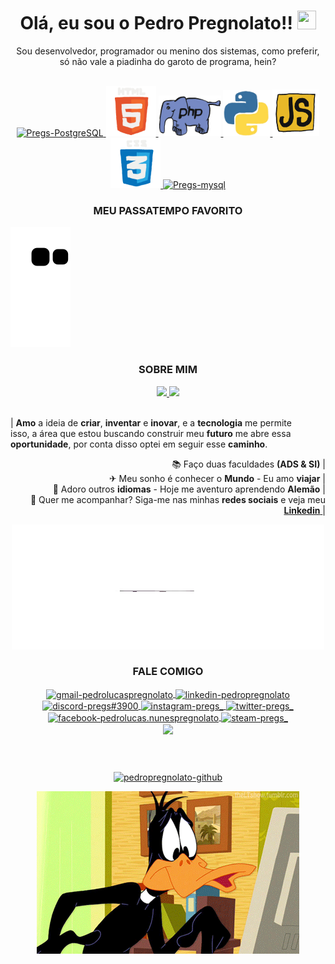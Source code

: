 <div align="center">
<h1> 
  Olá, eu sou o Pedro Pregnolato!! <img src="https://media.giphy.com/media/hvRJCLFzcasrR4ia7z/giphy.gif" width="30px" height="30px"> </h1> 
<p> Sou desenvolvedor, programador ou menino dos sistemas, como preferir, só não vale a piadinha do garoto de programa, hein? </p>
</div>

<br>

<div style="display: inline_block" align="center">
    <a href="https://www.postgresql.org/">
      <img alt="Pregs-PostgreSQL" height="60" width="60" src="https://cdn.jsdelivr.net/gh/devicons/devicon/icons/postgresql/postgresql-original.svg" />
    </a>
    <a href="https://developer.mozilla.org/pt-BR/docs/Web/HTML">
      <img alt="Pregs-html5" width="80" src="gif/html.gif" />
    </a>
    <a href="https://www.php.net/">
      <img alt="Pregs-PHP" width="100" src="gif/php.gif" />
    <a href="https://www.python.org/">
      <img alt="Pregs-python" width="75" src="gif/python.gif" />
    <a href="https://www.javascript.com/">
      <img alt="Pregs-Js" width="75" src="gif/js.gif" />
    </a>
    <a href="https://developer.mozilla.org/pt-BR/docs/Web/CSS">
      <img alt="Pregs-CSS" width="80" src="gif/css.gif" />
    </a>
    <a href="https://www.mysql.com/">
      <img alt="Pregs-mysql" height="75" width="70" src="https://cdn.jsdelivr.net/gh/devicons/devicon/icons/mysql/mysql-original-wordmark.svg" />
    </a>
    <h3>MEU PASSATEMPO FAVORITO</h3>
</div>

![Snake animation](https://github.com/pedropregnolato/pedropregnolato/blob/output/github-contribution-grid-snake.svg)

      
<h3 align="center">SOBRE MIM</h3>

<div style="display: inline_block" align="center">
  <a href="https://github.com/pedropregnolato">
  <img height="165em" src="https://github-readme-stats.vercel.app/api?username=pedropregnolato&show_icons=true&theme=dracula&bg_color=DEG,373737,3e3e3e,454545&hide_border=1&include_all_commits=true&count_private=true&locale=pt-br" />
  <img height="165em" src="https://github-readme-stats.vercel.app/api/top-langs/?username=pedropregnolato&layout=compact&langs_count=7&theme=dracula&bg_color=DEG,454545,575757,686868&hide_border=1&locale=pt-br&count_private=true" />
  </a>
</div>
      
<br>
      
  <div style="display: inline_block" align="center">
    <p align="justify">
      | <strong>Amo</strong> a ideia de <strong>criar</strong>, <strong>inventar</strong> e <strong>inovar</strong>, e a <strong>tecnologia</strong> me permite<br>
      isso, a área que estou buscando construir meu <strong>futuro</strong> me abre essa<br>
      <strong>oportunidade</strong>, por conta disso optei em seguir esse <strong>caminho</strong>.
    </p>
    <p align="right">
      📚 Faço duas faculdades <strong>(ADS & SI)</strong> |<br>
      ✈  Meu sonho é conhecer o <strong>Mundo</strong> - Eu amo <strong>viajar</strong> |<br>
      🎯 Adoro outros <strong>idiomas</strong> - Hoje me aventuro aprendendo <strong>Alemão</strong> |<br>
      📌 Quer me acompanhar? Siga-me nas minhas <strong>redes sociais</strong> e veja meu <a href="https://www.linkedin.com/in/pedropregnolato/"> <strong>Linkedin</strong> </a> |
    </p>
  </div>
     
<div align="center">
  <img src="gif/siri.gif" height=200em width=500em>
</div>
      
<h3 align="center">FALE COMIGO</h3>
  <p align="center">
    <a href ="mailto:pedrolucaspregnolato@gmail.com" target="_blank">
      <img align="center" src="https://img.shields.io/badge/-Gmail-%23333?style=for-the-badge&logo=gmail&logoColor=white" alt="gmail-pedrolucaspregnolato" target="_blank" />
    </a>
    <a href="https://linkedin.com/in/pedropregnolato" >
      <img align="center" src="https://img.shields.io/badge/LinkedIn-0077B5?style=for-the-badge&logo=linkedin&logoColor=white" alt="linkedin-pedropregnolato" target="blank" />
    </a>
    <a href="https://discord.gg/TpwY3UJnJS" >
      <img align="center" src="https://img.shields.io/badge/Discord-7289DA?style=for-the-badge&logo=discord&logoColor=white" alt="discord-pregs#3900" target="blank" />
    </a>
    <a href="https://instagram.com/pregs_" >
      <img align="center" src="https://img.shields.io/badge/Instagram-E4405F?style=for-the-badge&logo=instagram&logoColor=white" alt="instagram-pregs_" target="blank" />
    </a>
    <a href="https://twitter.com/pregs_" >
      <img align="center" src="https://img.shields.io/badge/Twitter-1DA1F2?style=for-the-badge&logo=twitter&logoColor=white" alt="twitter-pregs_" target="blank" />
    </a>
    <a href="https://fb.com/pedrolucas.nunespregnolato" >
      <img align="center" src="https://img.shields.io/badge/Facebook-1877F2?style=for-the-badge&logo=facebook&logoColor=white" alt="facebook-pedrolucas.nunespregnolato" target="blank" />
    </a>
    <a href ="https://steamcommunity.com/id/pregs/" >
      <img align="center" src="https://img.shields.io/badge/Steam-000000?style=for-the-badge&logo=steam&logoColor=white" alt="steam-pregs_" target="_blank" />
    </a>
    <br>
    <a href="https://github.com/pedropregnolato">
      <img align="center" src="https://img.shields.io/github/followers/pedropregnolato.svg?style=social&label=Follow&tab=followers">
    </a>
  </p>
<br>
      
##
  
<p align="center"> 
  <a href="https://github.com/pedropregnolato">
    <img src="https://img.shields.io/badge/GitHub-100000?style=for-the-badge&logo=github&logoColor=white" alt="pedropregnolato-github"/>
  </a>
</p>
<div align="center">
  <img src="gif/patolino_dev.gif">
</div>
